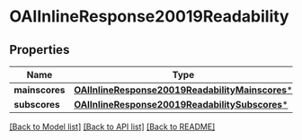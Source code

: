 # OAIInlineResponse20019Readability

## Properties
Name | Type | Description | Notes
------------ | ------------- | ------------- | -------------
**mainscores** | [**OAIInlineResponse20019ReadabilityMainscores***](OAIInlineResponse20019ReadabilityMainscores.md) |  | [optional] 
**subscores** | [**OAIInlineResponse20019ReadabilitySubscores***](OAIInlineResponse20019ReadabilitySubscores.md) |  | [optional] 

[[Back to Model list]](../README.md#documentation-for-models) [[Back to API list]](../README.md#documentation-for-api-endpoints) [[Back to README]](../README.md)



